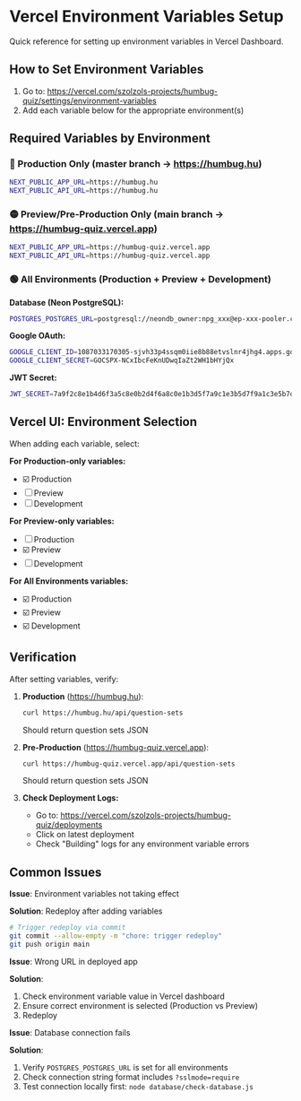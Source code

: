 # Vercel Environment Variables Setup

Quick reference for setting up environment variables in Vercel Dashboard.

## How to Set Environment Variables

1. Go to: https://vercel.com/szolzols-projects/humbug-quiz/settings/environment-variables
2. Add each variable below for the appropriate environment(s)

## Required Variables by Environment

### 🔴 Production Only (master branch → https://humbug.hu)

```bash
NEXT_PUBLIC_APP_URL=https://humbug.hu
NEXT_PUBLIC_API_URL=https://humbug.hu
```

### 🟡 Preview/Pre-Production Only (main branch → https://humbug-quiz.vercel.app)

```bash
NEXT_PUBLIC_APP_URL=https://humbug-quiz.vercel.app
NEXT_PUBLIC_API_URL=https://humbug-quiz.vercel.app
```

### 🟢 All Environments (Production + Preview + Development)

**Database (Neon PostgreSQL):**

```bash
POSTGRES_POSTGRES_URL=postgresql://neondb_owner:npg_xxx@ep-xxx-pooler.c-2.eu-central-1.aws.neon.tech/neondb?sslmode=require
```

**Google OAuth:**

```bash
GOOGLE_CLIENT_ID=1087033170305-sjvh33p4ssqm0iie8b88etvslnr4jhg4.apps.googleusercontent.com
GOOGLE_CLIENT_SECRET=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
```

**JWT Secret:**

```bash
JWT_SECRET=7a9f2c8e1b4d6f3a5c8e0b2d4f6a8c0e1b3d5f7a9c1e3b5d7f9a1c3e5b7d9f1a
```

## Vercel UI: Environment Selection

When adding each variable, select:

**For Production-only variables:**

- ☑️ Production
- ☐ Preview
- ☐ Development

**For Preview-only variables:**

- ☐ Production
- ☑️ Preview
- ☐ Development

**For All Environments variables:**

- ☑️ Production
- ☑️ Preview
- ☑️ Development

## Verification

After setting variables, verify:

1. **Production** (https://humbug.hu):

   ```bash
   curl https://humbug.hu/api/question-sets
   ```

   Should return question sets JSON

2. **Pre-Production** (https://humbug-quiz.vercel.app):

   ```bash
   curl https://humbug-quiz.vercel.app/api/question-sets
   ```

   Should return question sets JSON

3. **Check Deployment Logs:**
   - Go to: https://vercel.com/szolzols-projects/humbug-quiz/deployments
   - Click on latest deployment
   - Check "Building" logs for any environment variable errors

## Common Issues

**Issue**: Environment variables not taking effect

**Solution**: Redeploy after adding variables

```bash
# Trigger redeploy via commit
git commit --allow-empty -m "chore: trigger redeploy"
git push origin main
```

**Issue**: Wrong URL in deployed app

**Solution**:

1. Check environment variable value in Vercel dashboard
2. Ensure correct environment is selected (Production vs Preview)
3. Redeploy

**Issue**: Database connection fails

**Solution**:

1. Verify `POSTGRES_POSTGRES_URL` is set for all environments
2. Check connection string format includes `?sslmode=require`
3. Test connection locally first: `node database/check-database.js`
